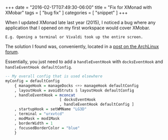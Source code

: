 +++
date = "2016-02-17T07:49:30-06:00"
title = "Fix for XMonad with XMobar"
tags = [ "bug fix" ]
categories = [ "snippet" ]
+++

When I updated XMonad late last year (2015), I noticed a bug where any
application that I opened on my first workspace would cover XMobar.

    E.g. Opening a terminal or Vivaldi took up the entire screen.

The solution I found was, conveniently, located in a [post on the ArchLinux
forum](https://bbs.archlinux.org/viewtopic.php?id=206890).

Essentially, you just need to add a `handleEventHook` with `docksEventHook`
and `handleEventHook defaultConfig`.

```haskell
-- My overall config that is used elsewhere
myConfig = defaultConfig
    { manageHook = manageDocks <+> manageHook defaultConfig
    , layoutHook = avoidStruts $ layoutHook defaultConfig
    , handleEventHook = mconcat
                        [ docksEventHook
                        , handleEventHook defaultConfig ]
    , startupHook = setWMName "LG3D"
    , terminal = "urxvtcd"
    , modMask = mod1Mask
    , borderWidth = 1
    , focusedBorderColor = "blue"
    }
```

